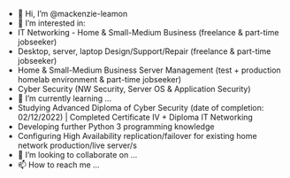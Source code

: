 - 👋 Hi, I’m @mackenzie-leamon
- 👀 I’m interested in:
-  IT Networking - Home & Small-Medium Business (freelance & part-time jobseeker)
-  Desktop, server, laptop Design/Support/Repair (freelance & part-time jobseeker)
-  Home & Small-Medium Business Server Management (test + production homelab environment & part-time jobseeker)
-  Cyber Security (NW Security, Server OS & Application Security)
- 🌱 I’m currently learning ...
- Studying Advanced Diploma of Cyber Security (date of completion: 02/12/2022) | Completed Certificate IV + Diploma IT Networking
- Developing further Python 3 programming knowledge
- Configuring High Availability replication/failover for existing home network production/live server/s
- 💞️ I’m looking to collaborate on ...
- 📫 How to reach me ...

<!---
mackenzie-leamon/mackenzie-leamon is a ✨ special ✨ repository because its `README.md` (this file) appears on your GitHub profile.
You can click the Preview link to take a look at your changes.
--->
